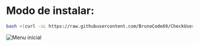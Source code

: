 # Modo de instalar:
```sh
bash <(curl -sL https://raw.githubusercontent.com/BrunoCode69/CheckUser---2024/main/install.sh)
```


![Menu inicial](blob:https://imgur.com/9cc1300e-d12e-4b1d-9b98-35e735cd84db)
